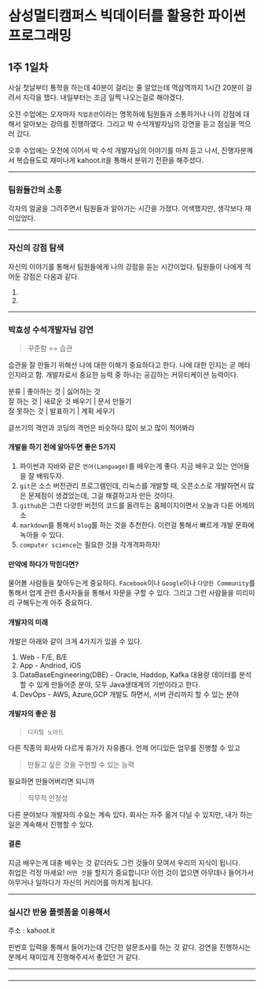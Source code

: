 # 삼성멀티캠퍼스 빅데이터를 활용한 파이썬 프로그래밍

## 1주 1일차

사실 첫날부터 통학을 하는데 40분이 걸리는 줄 알았는데 역삼역까지 1시간 20분이 걸려서 지각을 했다. 내일부터는 조금 일찍 나오는걸로 해야겠다.

오전 수업에는 오자마자 `직업훈련`이라는 명목하에 팀원들과 소통하거나 나의 강점에 대해서 알아보는 강의를 진행하였다. 그리고 박 수석개발자님의 강연을 듣고 점심을 먹으러 갔다.

오후 수업에는 오전에 이어서 박 수석 개발자님의 이야기를 마저 듣고 나서, 진행자분께서 복습용도로 재미나게 kahoot.it을 통해서 분위기 전환을 해주셨다.

---

### 팀원들간의 소통
각자의 얼굴을 그려주면서 팀원들과 알아가는 시간을 가졌다. 어색했지만, 생각보다 재미있었다.

---

### 자신의 강점 탐색
자신의 이야기를 통해서 팀원들에게 나의 강점을 듣는 시간이었다. 팀원들이 나에게 적어둔 강점은 다음과 같다.

 1.  
 2. 

---

### 박효성 수석개발자님 강연

> 꾸준함 == 습관

습관을 잘 만들기 위해선 나에 대한 이해가 중요하다고 한다. 나에 대한 인지는 곧 메타인지라고 함. 개발자로서 중요한 능력 중 하나는 공감하는 커뮤티케이션 능력이다.

분류 | 좋아하는 것 | 싫어하는 것  
잘 하는 것 |  새로운 것 배우기 | 문서 만들기  
잘 못하는 것 | 발표하기 | 계획 세우기  

글쓰기의 격언과 코딩의 격언은 비슷하다
많이 보고 많이 적어봐라

#### 개발을 하기 전에 알아두면 좋은 5가지

 1. 파이썬과 자바와 같은 `언어(Language)`를 배우는게 좋다. 지금 배우고 있는 언어들을 잘 배워두자.  
 2. `git`은 소스 버전관리 프로그램인데, 리눅스를 개발할 때, 오픈소스로 개발하면서 많은 문제점이 생겼었는데, 그걸 해결하고자 만든 것이다.  
 3. `github`은 그런 다양한 버전의 코드를 올려두는 홈페이지이면서 오늘과 다른 어제의 소
 4. `markdown`를 통해서 `blog`를 하는 것을 추천한다. 이런걸 통해서 빠르게 개발 문화에 녹아들 수 있다.
 5. `computer science`는 필요한 것을 각개격파하자!

 #### 만약에 하다가 막힌다면?

 물어볼 사람들을 찾아두는게 중요하다. `Facebook`이나 `Google`이나 `다양한 Community`를 통해서 업계 관련 종사자들을 통해서 자문을 구할 수 있다. 그리고 그런 사람들을 미리미리 구해두는게 아주 중요하다.

 #### 개발자의 미래

개발은 아래와 같이 크게 4가지가 있을 수 있다. 

 1. Web - F/E, B/E
 2. App - Andriod, iOS
 3. DataBaseEngineering(DBE) - Oracle, Haddop, Kafka
    대용량 데이터를 분석할 수 있게 만들어준 분야, 모두 Java생태계의 기반이라고 한다.
 4. DevOps - AWS, Azure,GCP
    개발도 하면서, 서버 관리까지 할 수 있는 분야

#### 개발자의 좋은 점

> `디지털 노마드`

다른 직종의 회사와 다르게 휴가가 자유롭다. 언제 어디있든 업무를 진행할 수 있고

> 만들고 싶은 것을 구현할 수 있는 능력

필요하면 만들어버리면 되니까

> 직무적 안정성

다른 분야보다 개발자의 수요는 계속 있다. 회사는 자주 옮겨 다닐 수 있지만, 내가 하는 일은 계속해서 진행할 수 있다.

#### 결론

지금 배우는게 대충 배우는 것 같더라도 그런 것들이 모여서 우리의 지식이 됩니다.  
취업은 걱정 마세요! `어떤 것`을 할지가 중요합니다! 이런 것이 없으면 아무데나 들어가서 아무거나 일하다가 자신의 커리어를 마치게 됩니다.  

--- 

### 실시간 반응 플렛폼을 이용해서

주소 : kahoot.it

핀번호 입력을 통해서 들어가는데 간단한 설문조사를 하는 것 같다. 강연을 진행하시는 분께서 재미있게 진행해주셔서 좋았던 거 같다. 

---

### 

---
